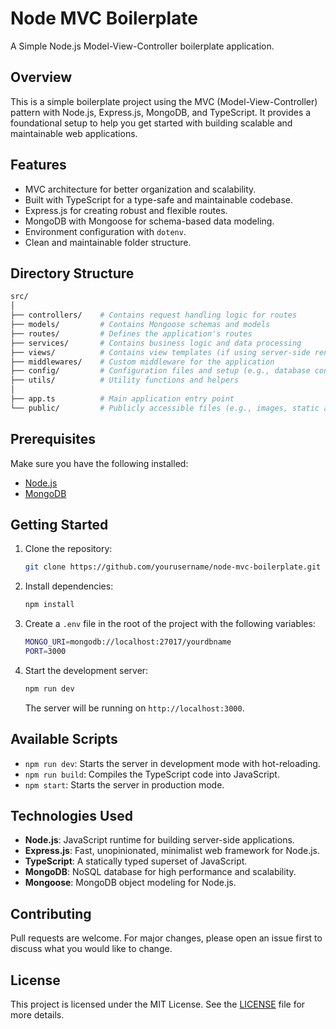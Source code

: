 # Node MVC Boilerplate

A Simple Node.js Model-View-Controller boilerplate application.

## Overview

This is a simple boilerplate project using the MVC (Model-View-Controller) pattern with Node.js, Express.js, MongoDB, and TypeScript. It provides a foundational setup to help you get started with building scalable and maintainable web applications.

## Features

-   MVC architecture for better organization and scalability.
-   Built with TypeScript for a type-safe and maintainable codebase.
-   Express.js for creating robust and flexible routes.
-   MongoDB with Mongoose for schema-based data modeling.
-   Environment configuration with `dotenv`.
-   Clean and maintainable folder structure.

## Directory Structure

```bash
src/
│
├── controllers/    # Contains request handling logic for routes
├── models/         # Contains Mongoose schemas and models
├── routes/         # Defines the application's routes
├── services/       # Contains business logic and data processing
├── views/          # Contains view templates (if using server-side rendering)
├── middlewares/    # Custom middleware for the application
├── config/         # Configuration files and setup (e.g., database connection)
├── utils/          # Utility functions and helpers
│
├── app.ts          # Main application entry point
└── public/         # Publicly accessible files (e.g., images, static assets)
```

## Prerequisites

Make sure you have the following installed:

-   [Node.js](https://nodejs.org/)
-   [MongoDB](https://www.mongodb.com/)

## Getting Started

1. Clone the repository:

    ```bash
    git clone https://github.com/yourusername/node-mvc-boilerplate.git
    ```

2. Install dependencies:

    ```bash
    npm install
    ```

3. Create a `.env` file in the root of the project with the following variables:

    ```bash
    MONGO_URI=mongodb://localhost:27017/yourdbname
    PORT=3000
    ```

4. Start the development server:

    ```bash
    npm run dev
    ```

    The server will be running on `http://localhost:3000`.

## Available Scripts

-   `npm run dev`: Starts the server in development mode with hot-reloading.
-   `npm run build`: Compiles the TypeScript code into JavaScript.
-   `npm start`: Starts the server in production mode.

## Technologies Used

-   **Node.js**: JavaScript runtime for building server-side applications.
-   **Express.js**: Fast, unopinionated, minimalist web framework for Node.js.
-   **TypeScript**: A statically typed superset of JavaScript.
-   **MongoDB**: NoSQL database for high performance and scalability.
-   **Mongoose**: MongoDB object modeling for Node.js.

## Contributing

Pull requests are welcome. For major changes, please open an issue first to discuss what you would like to change.

## License

This project is licensed under the MIT License. See the [LICENSE](./LICENSE) file for more details.
